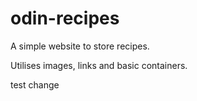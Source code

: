 # odin-recipes

A simple website to store recipes.

Utilises images, links and basic containers.

test change
